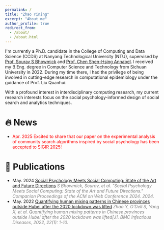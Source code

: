 ```yaml
---
permalink: /
title: "Zhao Yining"
excerpt: "About me"
author_profile: true
redirect_from: 
  - /about/
  - /about.html
---
```



I'm currently a Ph.D. candidate in the College of Computing and Data Science (CCDS) at Nanyang Technological University (NTU), supervised by [Prof. Sourav S Bhowmick](https://personal.ntu.edu.sg/assourav/) and [Prof. Chen Shen-Hsing Annabel](https://dr.ntu.edu.sg/cris/rp/rp01013). I received my B.Eng. degree in Computer Science and Technology from Sichuan University in 2022. During my time there, I had the privilege of being involved in cutting-edge research in computational epidemiology under the guidance of Prof. Liu Quanhui.

With a profound interest in interdisciplinary computing research, my current research interests focus on the social psychology-informed design of social search and analytics techniques.

# 🔥 News
* <span style="color:red"> Apr. 2025 Excited to share that our paper on the experimental analysis of community search algorithms inspired by social psychology has been accepted to SIGIR 2025! </span>

# 📄 Publications
* May. 2024 [Social Psychology Meets Social Computing: State of the Art and Future Directions](https://dl.acm.org/doi/abs/10.1145/3589335.3641242) <span style="color:gray">*S Bhowmick, Sourav, et al. "Social Psychology Meets Social Computing: State of the Art and Future Directions." Companion Proceedings of the ACM on Web Conference 2024. 2024.*</span>
* May. 2022 [Quantifying human mixing patterns in Chinese provinces outside Hubei after the 2020 lockdown was lifted](https://bmcinfectdis.biomedcentral.com/articles/10.1186/s12879-022-07455-7) <span style="color:gray">*Zhao Y, O’Dell S, Yang X, et al. Quantifying human mixing patterns in Chinese provinces outside Hubei after the 2020 lockdown was lifted[J]. BMC Infectious Diseases, 2022, 22(1): 1-10.*</span>
